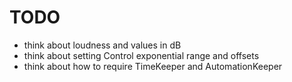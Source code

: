 # TODO
- think about loudness and values in dB
- think about setting Control exponential range and offsets
- think about how to require TimeKeeper and AutomationKeeper
